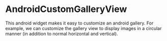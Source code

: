 AndroidCustomGalleryView
========================

This android widget makes it easy to customize an android gallery. For example, we can customize the gallery view to display images in a circular manner (in addition to normal horizontal and vertical).
